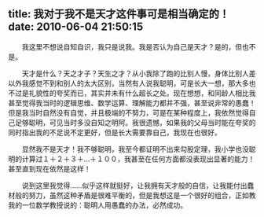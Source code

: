 title: 我对于我不是天才这件事可是相当确定的！
date: 2010-06-04 21:50:15
---

　　我这里不想说自知自识，我只是说我。我是否认为自己是天才？是的，但也不是。

　　天才是什么？天之才子？天生之才？从小我除了跑的比别人慢，身体比别人差以外我感觉不到和别人的太大区别，当然有人说我聪明，可是长大一想，那大多也不过是礼貌性的夸奖而已，其实并未有什么超长之处。现在想想，和同龄人相比我甚至觉得我当时的逻辑思维、数学运算、理解能力都并不强，甚至说非常的愚蠢！但是我当时自然没有自觉，并且极端的不努力，可是在某种程度上，我依然觉得自己足够聪明，可见当时多没自知之明阿。我很遗憾，如果我的父母当时能在夸奖的同时指出我的不足说不定更好，但是长大需要靠自己，我现在也很好。

　　显然我不是天才！我不够聪明，我至今都证明不出来勾股定理，我小学也没聪明的计算过１＋２＋３＋…＋１００，我甚至在任何方面都没表现出显著的能力！甚至直到现在依然是这样！

　　说到这里我觉得……似乎这样就挺好，让我拥有天才般的自信，让我能付出蠢材般的努力，虽然这种矛盾是很难平衡的，但是我想这是一个很好的组合，正如教我的一位数学教授说的：聪明人用愚蠢的办法，必然成功。